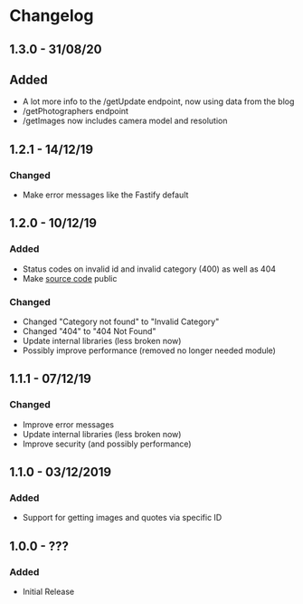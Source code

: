 # Changelog

## 1.3.0 - 31/08/20
## Added
* A lot more info to the /getUpdate endpoint, now using data from the blog
* /getPhotographers endpoint
* /getImages now includes camera model and resolution

## 1.2.1 - 14/12/19
### Changed
* Make error messages like the Fastify default

## 1.2.0 - 10/12/19
### Added
* Status codes on invalid id and invalid category (400) as well as 404
* Make [source code](https://github.com/mue/api) public

### Changed
* Changed "Category not found" to "Invalid Category"
* Changed "404" to "404 Not Found"
* Update internal libraries (less broken now)
* Possibly improve performance (removed no longer needed module)

## 1.1.1 - 07/12/19
### Changed
* Improve error messages
* Update internal libraries (less broken now)
* Improve security (and possibly performance)

## 1.1.0 - 03/12/2019
### Added
* Support for getting images and quotes via specific ID

## 1.0.0 - ???
### Added
* Initial Release